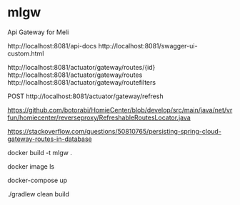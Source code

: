 # mlgw
Api Gateway for Meli

http://localhost:8081/api-docs
http://localhost:8081/swagger-ui-custom.html

http://localhost:8081/actuator/gateway/routes/{id}
http://localhost:8081/actuator/gateway/routes
http://localhost:8081/actuator/gateway/routefilters

POST http://localhost:8081/actuator/gateway/refresh


https://github.com/botorabi/HomieCenter/blob/develop/src/main/java/net/vrfun/homiecenter/reverseproxy/RefreshableRoutesLocator.java

https://stackoverflow.com/questions/50810765/persisting-spring-cloud-gateway-routes-in-database


docker build -t mlgw .

docker image ls

docker-compose up 

./gradlew clean build
